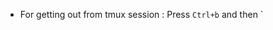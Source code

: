 






















































- For getting out from tmux session : Press `Ctrl+b` and then `




























